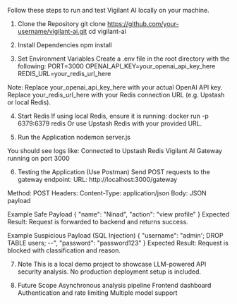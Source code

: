 Follow these steps to run and test Vigilant AI locally on your machine.

1. Clone the Repository
git clone https://github.com/your-username/vigilant-ai.git
cd vigilant-ai

2. Install Dependencies
npm install

3. Set Environment Variables
Create a .env file in the root directory with the following:
PORT=3000
OPENAI_API_KEY=your_openai_api_key_here
REDIS_URL=your_redis_url_here

Note:
Replace your_openai_api_key_here with your actual OpenAI API key.
Replace your_redis_url_here with your Redis connection URL (e.g. Upstash or local Redis).

4. Start Redis
If using local Redis, ensure it is running:
docker run -p 6379:6379 redis
Or use Upstash Redis with your provided URL.

5. Run the Application
nodemon server.js

You should see logs like:
Connected to Upstash Redis
Vigilant AI Gateway running on port 3000

6. Testing the Application (Use Postman)
Send POST requests to the gateway endpoint:
URL: http://localhost:3000/gateway

Method: POST
Headers: Content-Type: application/json
Body: JSON payload

Example Safe Payload
{
  "name": "Ninad",
  "action": "view profile"
}
Expected Result: Request is forwarded to backend and returns success.

Example Suspicious Payload (SQL Injection)
{
  "username": "admin'; DROP TABLE users; --",
  "password": "password123"
}
Expected Result: Request is blocked with classification and reason.

7. Note
This is a local demo project to showcase LLM-powered API security analysis.
No production deployment setup is included.

8. Future Scope
Asynchronous analysis pipeline
Frontend dashboard
Authentication and rate limiting
Multiple model support
